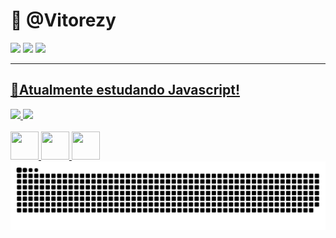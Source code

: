 <h1>👋 @Vitorezy </h1>
<div> 
  <a href='https://www.youtube.com/@VitorGonDev' target="_blank"><img src='https://img.shields.io/badge/YouTube-FF0000?style=for-the-badge&logo=youtube&logoColor=white'></a>
  <a href='mailto:vitorgondev@gmail.com' target="_blank"> <img src='https://img.shields.io/badge/Gmail-D14836?style=for-the-badge&logo=gmail&logoColor=white'></a>
  <a href='https://www.linkedin.com/in/vitor-g-oliveira/' target="_blank"> <img src='https://img.shields.io/badge/LinkedIn-0077B5?style=for-the-badge&logo=linkedin&logoColor=white'>
</div>
    <hr>
<h2> 🌱Atualmente estudando Javascript! </h2>

<div> 
<img height='200em' src='https://github-readme-stats.vercel.app/api?username=vitorezy&show_icons=true&theme=radical'/>  <img height='200em' src='https://github-readme-stats.vercel.app/api/top-langs/?username=vitorezy&langs_count=3&theme=radical'/>
</div> 
<br>
<div style='display: inline_block;'>
  <img style='height: 45px; width: 45px;' src="https://cdn.jsdelivr.net/gh/devicons/devicon@latest/icons/html5/html5-original.svg" />
  <img style='height: 45px; width: 45px;' src='https://cdn.jsdelivr.net/gh/devicons/devicon@latest/icons/css3/css3-original.svg'/>
  <img style='height: 45px; width: 45px;' src="https://cdn.jsdelivr.net/gh/devicons/devicon@latest/icons/javascript/javascript-original.svg" />
</div>
 <picture>
  <source media="(prefers-color-scheme: dark)" srcset="https://raw.githubusercontent.com/vitorezy/vitorezy/output/github-contribution-grid-snake-dark.svg">
  <source media="(prefers-color-scheme: light)" srcset="https://raw.githubusercontent.com/vitorezy/vitorezy/output/github-contribution-grid-snake.svg">
  <img alt="github contribution grid snake animation" src="https://raw.githubusercontent.com/vitorezy/vitorezy/output/github-contribution-grid-snake-dark.svg">
</picture>
